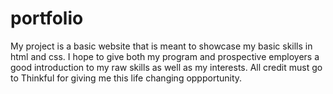 # portfolio
My project is a basic website that is meant to showcase my basic skills in html and css. 
I hope to give both my program and prospective employers a good introduction to my raw skills as well as my interests. All credit must
go to Thinkful for giving me this life changing oppportunity.
